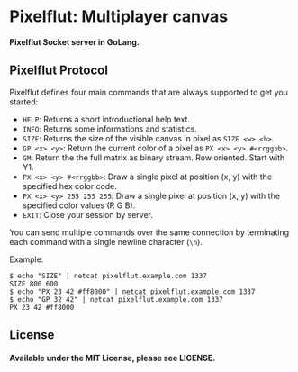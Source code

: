 Pixelflut: Multiplayer canvas
===============================
#### Pixelflut Socket server in GoLang.

Pixelflut Protocol
------------------

Pixelflut defines four main commands that are always supported to get you started:

* `HELP`: Returns a short introductional help text.
* `INFO`: Returns some informations and statistics. 
* `SIZE`: Returns the size of the visible canvas in pixel as `SIZE <w> <h>`.
* `GP <x> <y>`: Return the current color of a pixel as `PX <x> <y> #<rrggbb>`. 
* `GM`: Return the the full matrix as binary stream. Row oriented. Start with Y1.
* `PX <x> <y> #<rrggbb>`: Draw a single pixel at position (x, y) with the specified hex color code.
* `PX <x> <y> 255 255 255`: Draw a single pixel at position (x, y) with the specified color values (R G B).
* `EXIT`: Close your session by server.

You can send multiple commands over the same connection by terminating each command with a single newline character (`\n`).

Example:

    $ echo "SIZE" | netcat pixelflut.example.com 1337
    SIZE 800 600
    $ echo "PX 23 42 #ff8000" | netcat pixelflut.example.com 1337
    $ echo "GP 32 42" | netcat pixelflut.example.com 1337
    PX 23 42 #ff8000


## License
#### Available under the MIT License, please see LICENSE.
